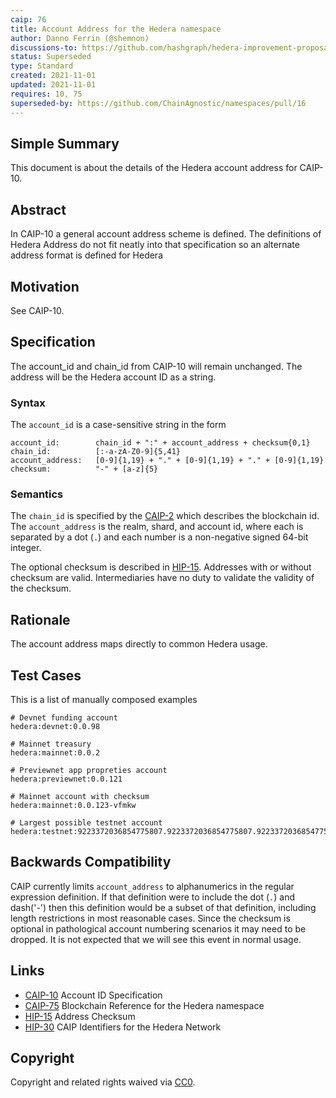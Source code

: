 ```yaml
---
caip: 76
title: Account Address for the Hedera namespace
author: Danno Ferrin (@shemnon)
discussions-to: https://github.com/hashgraph/hedera-improvement-proposal/discussions/169
status: Superseded
type: Standard
created: 2021-11-01
updated: 2021-11-01
requires: 10, 75
superseded-by: https://github.com/ChainAgnostic/namespaces/pull/16
---
```


## Simple Summary

This document is about the details of the Hedera account address for CAIP-10.

## Abstract

In CAIP-10 a general account address scheme is defined. The definitions of
Hedera Address do not fit neatly into that specification so an alternate address
format is defined for Hedera

## Motivation

See CAIP-10.

## Specification

The account_id and chain_id from CAIP-10 will remain unchanged. The address will
be the Hedera account ID as a string.

### Syntax

The `account_id` is a case-sensitive string in the form

```
account_id:        chain_id + ":" + account_address + checksum{0,1}
chain_id:          [:-a-zA-Z0-9]{5,41}
account_address:   [0-9]{1,19} + "." + [0-9]{1,19} + "." + [0-9]{1,19}
checksum:          "-" + [a-z]{5}
```

### Semantics

The `chain_id` is specified by
the [CAIP-2](https://github.com/ChainAgnostic/CAIPs/blob/master/CAIPs/caip-2.md)
which describes the blockchain id. The `account_address` is the realm, shard,
and account id, where each is separated by a dot (`.`) and each number is a
non-negative signed 64-bit integer.

The optional checksum is described in
[HIP-15](https://github.com/hashgraph/hedera-improvement-proposal/blob/master/HIP/hip-15.md).
Addresses with or without checksum are valid. Intermediaries have no duty to
validate the validity of the checksum.

## Rationale

The account address maps directly to common Hedera usage.

## Test Cases

This is a list of manually composed examples

```
# Devnet funding account
hedera:devnet:0.0.98

# Mainnet treasury
hedera:mainnet:0.0.2

# Previewnet app propreties account
hedera:previewnet:0.0.121

# Mainnet account with checksum
hedera:mainnet:0.0.123-vfmkw

# Largest possible testnet account
hedera:testnet:9223372036854775807.9223372036854775807.9223372036854775807
```

## Backwards Compatibility

CAIP currently limits `account_address` to alphanumerics in the regular
expression definition. If that definition were to include the dot (`.`) and
dash('-') then this definition would be a subset of that definition, including
length restrictions in most reasonable cases. Since the checksum is optional in
pathological account numbering scenarios it may need to be dropped. It is not
expected that we will see this event in normal usage.

## Links

- [CAIP-10](./caip-10.md) Account ID Specification
- [CAIP-75](./caip-75.md) Blockchain Reference for the Hedera namespace
- [HIP-15](https://github.com/hashgraph/hedera-improvement-proposal/blob/master/HIP/hip-15.md)
  Address Checksum
- [HIP-30](https://github.com/hashgraph/hedera-improvement-proposal/blob/master/HIP/hip-30.md)
  CAIP Identifiers for the Hedera Network

## Copyright

Copyright and related rights waived
via [CC0](../LICENSE).
